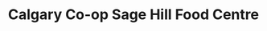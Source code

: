 ---
title: "Calgary Co-op Sage Hill Food Centre"
url: /calgary/calgary-co-op-sage-hill-food-centre/
shop: supermarket
---
